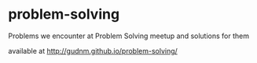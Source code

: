 # problem-solving
Problems we encounter at Problem Solving meetup and solutions for them

available at http://gudnm.github.io/problem-solving/
